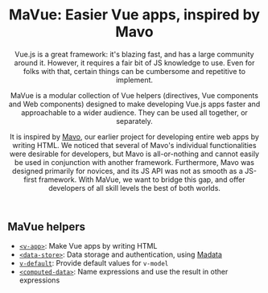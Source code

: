 <header>

# MaVue: Easier Vue apps, inspired by Mavo

Vue.js is a great framework: it's blazing fast, and has a large community around it.
However, it requires a fair bit of JS knowledge to use.
Even for folks with that, certain things can be cumbersome and repetitive to implement.

MaVue is a modular collection of Vue helpers (directives, Vue components and Web components)
designed to make developing Vue.js apps
faster and approachable to a wider audience.
They can be used all together, or separately.

It is inspired by [Mavo](https://mavo.io), our earlier project for developing entire web apps by writing HTML.
We noticed that several of Mavo's individual functionalities were desirable for developers,
but Mavo is all-or-nothing and cannot easily be used in conjunction with another framework.
Furthermore, Mavo was designed primarily for novices, and its JS API was not as smooth as a JS-first framework.
With MaVue, we want to bridge this gap, and offer developers of all skill levels the best of both worlds.

</header>

<main>

## MaVue helpers

- [`<v-app>`](./v-app/): Make Vue apps by writing HTML
- [`<data-store>`](./data-store/): Data storage and authentication, using [Madata](https://madata.dev)
- [`v-default`](./v-default/): Provide default values for `v-model`
- [`<computed-data>`](./computed-data/): Name expressions and use the result in other expressions

</main>